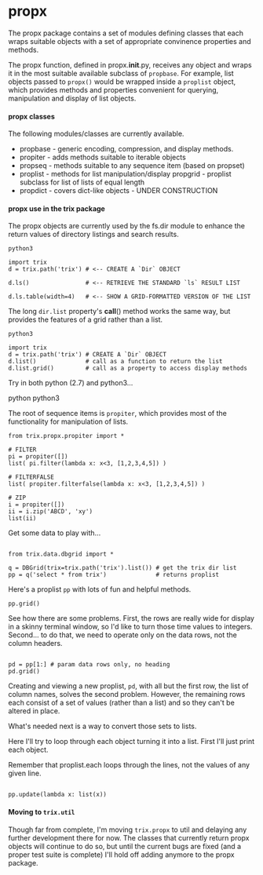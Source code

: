 
# propx

The propx package contains a set of modules defining classes that
each wraps suitable objects with a set of appropriate convinence
properties and methods.

The propx function, defined in propx.__init__.py, receives any object
and wraps it in the most suitable available subclass of `propbase`.
For example, list objects passed to `propx()` would be wrapped inside
a	`proplist` object, which provides methods and properties convenient
for querying, manipulation and display of list objects.

#### propx classes

The following modules/classes are currently available.

 * propbase - generic encoding, compression, and display methods. 
 * propiter - adds methods suitable to iterable objects
 * propseq  - methods suitable to any sequence item (based on propset) 
 * proplist - methods for list manipulation/display
   propgrid - proplist subclass for list of lists of equal length 
 * propdict - covers dict-like objects - UNDER CONSTRUCTION

#### propx use in the trix package

The propx objects are currently used by the fs.dir module to enhance
the return values of directory listings and search results.

```
python3

import trix
d = trix.path('trix') # <-- CREATE A `Dir` OBJECT

d.ls()                # <-- RETRIEVE THE STANDARD `ls` RESULT LIST

d.ls.table(width=4)   # <-- SHOW A GRID-FORMATTED VERSION OF THE LIST

```

The long `dir.list` property's __call__() method works the same way, 
but provides the features of a grid rather than a list.

```
python3

import trix
d = trix.path('trix') # CREATE A `Dir` OBJECT
d.list()              # call as a function to return the list
d.list.grid()         # call as a property to access display methods

```



Try in both python (2.7) and python3...

python
python3

The root of sequence items is	`propiter`, which provides most of the
functionality for manipulation of lists.

```
from trix.propx.propiter import *

# FILTER
pi = propiter([])
list( pi.filter(lambda x: x<3, [1,2,3,4,5]) )

# FILTERFALSE
list( propiter.filterfalse(lambda x: x<3, [1,2,3,4,5]) )

# ZIP
i = propiter([])
ii = i.zip('ABCD', 'xy')
list(ii)

```












Get some data to play with...

```python3

from trix.data.dbgrid import *

q = DBGrid(trix=trix.path('trix').list()) # get the trix dir list
pp = q('select * from trix')              # returns proplist

```


Here's a proplist `pp` with lots of fun and helpful methods.

```
pp.grid()

```


See how there are some problems. First, the rows are really wide for
display in a skinny terminal window, so I'd like to turn those time
values to integers. Second... to do that, we need to operate only on
the data rows, not the column headers.

```

pd = pp[1:] # param data rows only, no heading 
pd.grid()

```

Creating and viewing a new proplist, `pd`, with all but the first 
row, the list of column names, solves the second problem. However,
the remaining rows each consist of a set of values (rather than a
list) and so they can't be altered in place.

What's needed next is a way to convert those sets to lists.



Here I'll try to loop through each object turning it into a list.
First I'll just print each object.

Remember that proplist.each loops through the lines, not the values
of any given line.

```

pp.update(lambda x: list(x))

```



#### Moving to `trix.util`

Though far from complete, I'm moving `trix.propx` to util and 
delaying any further development there for now. The classes that
currently return propx objects will continue to do so, but until
the current bugs are fixed (and a proper test suite is complete)
I'll hold off adding anymore to the propx package.







